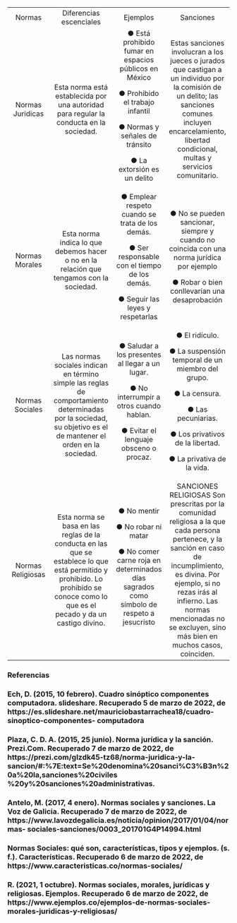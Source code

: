 <table style="width: 100%; text-align: center;">
  <tr>
    <td style="width: 50%;">Normas</td>
    <td style="width: 50%;">Diferencias escenciales</td>
    <td style="width: 50%;">Ejemplos</td>
    <td style="width: 50%;">Sanciones</td>
  </tr>
  <tr>
    <td style="width: 50%; ">Normas Juridicas</td>
    <td style="width: 50%; ">
Esta norma está
establecida por una
autoridad para
regular la conducta
en la sociedad.</td>
<td>
● Está prohibido
fumar en
espacios
públicos en
México

● Prohibido el
trabajo infantil

● Normas y
señales de
tránsito

● La extorsión es
un delito</td>
<td>Estas sanciones
involucran a los jueces
o jurados que castigan
a un individuo por la
comisión de un delito;
las sanciones comunes
incluyen
encarcelamiento,
libertad condicional,
multas y servicios
comunitario.</td>
    
  </tr>
  <tr>
    <td style="width: 50%; ">Normas Morales</td>
    <td>Esta norma indica lo
que debemos hacer
o no en la relación
que tengamos con la
sociedad.</td>
<td>● Emplear
respeto cuando
se trata de los
demás.

● Ser
responsable
con el tiempo
de los demás.

● Seguir las leyes
y respetarlas</td>
<td>● No se pueden
sancionar, siempre y
cuando no coincida
con una norma jurídica
por ejemplo

● Robar o bien
conllevarían una
desaprobación</td>
  </tr>
  <tr>
    <td style="width: 50%; ">Normas Sociales</td>
    <td>Las normas sociales
indican en término
simple las reglas de
comportamiento
determinadas por la
sociedad, su objetivo
es el de mantener el
orden en la sociedad.</td>
<td>
● Saludar a los presentes al llegar a un lugar.

● No interrumpir a otros cuando hablan.

● Evitar el lenguaje
obsceno o procaz.</td>
<td>
● El ridículo.

● La suspensión temporal de un
miembro del grupo.

● La censura.

● Las pecuniarias.

● Los privativos de la libertad.

● La privativa de la vida.</td>
  </tr>
  <tr>
    <td style="width: 50%; ">Normas Religiosas</td>
    <td>Esta norma se basa
en las reglas de la
conducta en las que
se establece lo que
está permitido y
prohibido. Lo
prohibido se conoce
como lo que es el
pecado y da un castigo divino.</td>
<td>
● No mentir

● No robar ni matar

● No comer carne roja en determinados días sagrados como símbolo de respeto a jesucristo</td>
<td>SANCIONES
RELIGIOSAS Son prescritas por la comunidad religiosa a la que cada persona pertenece, y la sanción en caso de incumplimiento, es divina. Por ejemplo, si no rezas irás al infierno. Las normas mencionadas no se excluyen, sino más bien en muchos casos, coinciden.</td>
  </tr>
</table>
<H3>Referencias</H3>
<H3>Ech, D. (2015, 10 febrero). Cuadro sinóptico componentes computadora. slideshare.
Recuperado 5 de marzo de 2022, de
https://es.slideshare.net/mauriciobastarrachea18/cuadro-sinoptico-componentes-
computadora</H3>
<H3>Plaza, C. D. A. (2015, 25 junio). Norma jurídica y la sanción. Prezi.Com. Recuperado 7 de
marzo de 2022, de https://prezi.com/glzdk45-tz68/norma-juridica-y-la-
sancion/#:%7E:text=Se%20denomina%20sanci%C3%B3n%20a%20la,sanciones%20civiles
%20y%20sanciones%20administrativas.</H3>
<H3>Antelo, M. (2017, 4 enero). Normas sociales y sanciones. La Voz de Galicia. Recuperado 7
de marzo de 2022, de https://www.lavozdegalicia.es/noticia/opinion/2017/01/04/normas-
sociales-sanciones/0003_201701G4P14994.html</H3>
<H3>Normas Sociales: qué son, características, tipos y ejemplos. (s. f.). Características. Recuperado 6 de marzo de 2022, de https://www.caracteristicas.co/normas-sociales/</H3>
<H3>R. (2021, 1 octubre). Normas sociales, morales, jurídicas y religiosas.
Ejemplos. Recuperado 6 de marzo de 2022, de https://www.ejemplos.co/ejemplos-de-normas-sociales-morales-juridicas-y-religiosas/</H3>